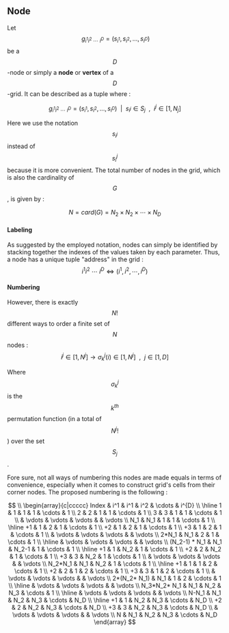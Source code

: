 ## Node

Let $$~g_{i^1i^2~\cdots~i^{D}} = (s_{i^1}, s_{i^2}, ..., s_{i^{D}})$$ be a $$D$$-node or simply a **node** or **vertex** of a $$D$$-grid. It can be described as a tuple where :

$$
g_{i^1i^2~\cdots~i^{D}} = (s_{i^1}, s_{i^2}, ..., s_{i^{D}} )
~~|~~
s_{i^j} \in S_j
~~,~~
i^j \in [1,N_j]
$$

Here we use the notation $$s_{i^j}$$ instead of $$s_i^j$$ because it is more convenient. The total number of nodes in the grid, which is also the cardinality of $$G$$, is given by :

$$
N = card(G) = N_2 \times N_2 \times \cdots \times N_{D}
$$
#### Labeling

As suggested by the employed notation, nodes can simply be identified by stacking together the indexes of the values taken by each parameter. Thus, a node has a unique tuple "address" in the grid :
$$
{i^1i^2~\cdots~i^{D}} \Leftrightarrow (i^1,i^2,\cdots,i^{D})
$$

#### Numbering

However, there is exactly $$N!$$ different ways to order a finite set of $$N$$ nodes :
$$
i^j \in [1,N^j] \longrightarrow \sigma_k^j(i) \in [1,N^j]
~~,~~
j \in [1,D]
$$

Where $$\sigma_k^j$$ is the $$k^{th}$$ permutation function (in a total of $$N^j!$$) over the set $$S_j$$.

Fore sure, not all ways of numbering this nodes are made equals in terms of convenience, especially when it comes to construct grid's cells from their corner nodes. The proposed numbering is the following :

$$
\\
\begin{array}{c|ccccc}
  Index         & i^1       & i^1     & i^2     & \cdots  & i^{D}     \\
  \hline
  1             & 1         & 1       & 1       & \cdots  & 1         \\
  2             & 2         & 1       & 1       & \cdots  & 1         \\
  3             & 3         & 1       & 1       & \cdots  & 1         \\
                & \vdots    & \vdots  & \vdots  &         & \vdots    \\
  N_1           &  N_1      & 1       & 1       & \cdots  & 1         \\
  \hline
  +1            & 1         & 2       & 1       & \cdots  & 1         \\
  +2            & 1         & 2       & 1       & \cdots  & 1         \\
  +3            & 1         & 2       & 1       & \cdots  & 1         \\
                & \vdots    & \vdots  & \vdots  &         & \vdots    \\
  2*N_1         & N_1       & 2       & 1       & \cdots  & 1         \\
  \hline
                & \vdots    & \vdots  & \vdots  &         & \vdots    \\
  (N_2-1) * N_1 & N_1       & N_2-1   & 1       & \cdots  & 1         \\
  \hline
  +1            & 1         & N_2     & 1       & \cdots  & 1         \\
  +2            & 2         & N_2     & 1       & \cdots  & 1         \\
  +3            & 3         & N_2     & 1       & \cdots  & 1         \\
                & \vdots    & \vdots  & \vdots  &         & \vdots    \\
  N_2*N_1       & N_1       & N_2     & 1       & \cdots  & 1         \\
  \hline
  +1            & 1         & 1       & 2       & \cdots  & 1         \\
  +2            & 2         & 1       & 2       & \cdots  & 1         \\
  +3            & 3         & 1       & 2       & \cdots  & 1         \\
                & \vdots    & \vdots  & \vdots  &         & \vdots    \\
  2*(N_2* N_1)  & N_1       & 1       & 2       & \cdots  & 1         \\
  \hline
                & \vdots    & \vdots  & \vdots  &         & \vdots    \\
  N_3*N_2* N_1  & N_1       & N_2     & N_3     & \cdots  & 1         \\
  \hline
                & \vdots    & \vdots  & \vdots  &         & \vdots    \\
  N-N_1         & N_1       & N_2     & N_3     & \cdots  & N_D       \\
  \hline
  +1            & 1         & N_2     & N_3     & \cdots  & N_D       \\
  +2            & 2         & N_2     & N_3     & \cdots  & N_D       \\
  +3            & 3         & N_2     & N_3     & \cdots  & N_D       \\
                & \vdots    & \vdots  & \vdots  &         & \vdots    \\
  N             & N_1       & N_2     & N_3     & \cdots  & N_D           
\end{array}
$$
